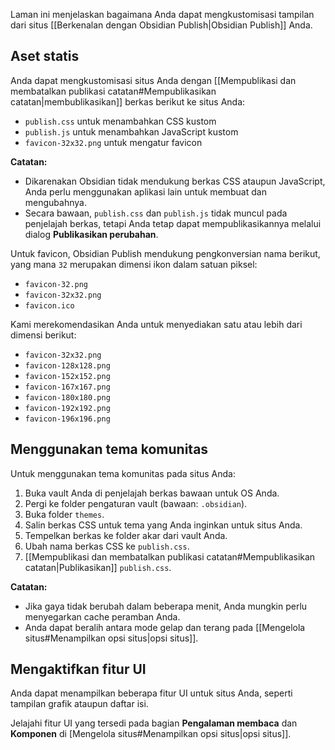 Laman ini menjelaskan bagaimana Anda dapat mengkustomisasi tampilan dari situs [[Berkenalan dengan Obsidian Publish|Obsidian Publish]] Anda.

## Aset statis

Anda dapat mengkustomisasi situs Anda dengan [[Mempublikasi dan membatalkan publikasi catatan#Mempublikasikan catatan|membublikasikan]] berkas berikut ke situs Anda:

- `publish.css` untuk menambahkan CSS kustom
- `publish.js` untuk menambahkan JavaScript kustom
- `favicon-32x32.png` untuk mengatur favicon

**Catatan:**

- Dikarenakan Obsidian tidak mendukung berkas CSS ataupun JavaScript, Anda perlu menggunakan aplikasi lain untuk membuat dan mengubahnya.
- Secara bawaan, `publish.css` dan `publish.js` tidak muncul pada penjelajah berkas, tetapi Anda tetap dapat mempublikasikannya melalui dialog **Publikasikan perubahan**.

Untuk favicon, Obsidian Publish mendukung pengkonversian nama berikut, yang mana `32` merupakan dimensi ikon dalam satuan piksel:

- `favicon-32.png`
- `favicon-32x32.png`
- `favicon.ico`

Kami merekomendasikan Anda untuk menyediakan satu atau lebih dari dimensi berikut:

- `favicon-32x32.png`
- `favicon-128x128.png`
- `favicon-152x152.png`
- `favicon-167x167.png`
- `favicon-180x180.png`
- `favicon-192x192.png`
- `favicon-196x196.png`

## Menggunakan tema komunitas

Untuk menggunakan tema komunitas pada situs Anda:

1. Buka vault Anda di penjelajah berkas bawaan untuk OS Anda.
2. Pergi ke folder pengaturan vault (bawaan: `.obsidian`).
3. Buka folder `themes`.
4. Salin berkas CSS untuk tema yang Anda inginkan untuk situs Anda.
5. Tempelkan berkas ke folder akar dari vault Anda.
6. Ubah nama berkas CSS ke `publish.css`.
7. [[Mempublikasi dan membatalkan publikasi catatan#Mempublikasikan catatan|Publikasikan]] `publish.css`.

**Catatan:**

- Jika gaya tidak berubah dalam beberapa menit, Anda mungkin perlu menyegarkan cache peramban Anda.
- Anda dapat beralih antara mode gelap dan terang pada [[Mengelola situs#Menampilkan opsi situs|opsi situs]].

## Mengaktifkan fitur UI

Anda dapat menampilkan beberapa fitur UI untuk situs Anda, seperti tampilan grafik ataupun daftar isi.

Jelajahi fitur UI yang tersedi pada bagian **Pengalaman membaca** dan **Komponen** di [Mengelola situs#Menampilkan opsi situs|opsi situs]].
